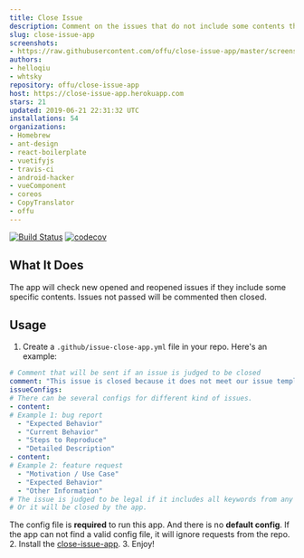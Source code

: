```yaml
---
title: Close Issue
description: Comment on the issues that do not include some contents then close them.
slug: close-issue-app
screenshots:
- https://raw.githubusercontent.com/offu/close-issue-app/master/screenshot.png
authors:
- helloqiu
- whtsky
repository: offu/close-issue-app
host: https://close-issue-app.herokuapp.com
stars: 21
updated: 2019-06-21 22:31:32 UTC
installations: 54
organizations:
- Homebrew
- ant-design
- react-boilerplate
- vuetifyjs
- travis-ci
- android-hacker
- vueComponent
- coreos
- CopyTranslator
- offu
---
```

[![Build Status](https://travis-ci.org/offu/close-issue-app.svg?branch=master)](https://travis-ci.org/offu/close-issue-app)
[![codecov](https://codecov.io/gh/offu/close-issue-app/branch/master/graph/badge.svg)](https://codecov.io/gh/offu/close-issue-app)  
## What It Does
The app will check new opened and reopened issues if they include some specific contents. Issues not passed will be commented then closed.
## Usage
1. Create a `.github/issue-close-app.yml` file in your repo. Here's an example:
``` yaml
# Comment that will be sent if an issue is judged to be closed
comment: "This issue is closed because it does not meet our issue template. Please read it."
issueConfigs:
# There can be several configs for different kind of issues.
- content:
# Example 1: bug report
  - "Expected Behavior"
  - "Current Behavior"
  - "Steps to Reproduce"
  - "Detailed Description"
- content:
# Example 2: feature request
  - "Motivation / Use Case"
  - "Expected Behavior"
  - "Other Information"
# The issue is judged to be legal if it includes all keywords from any of these two configs.
# Or it will be closed by the app.
```
The config file is **required** to run this app. And there is no **default config**. If the app can not find a valid config file, it will ignore requests from the repo.
2. Install the [close-issue-app](https://github.com/apps/close-issue-app).
3. Enjoy!